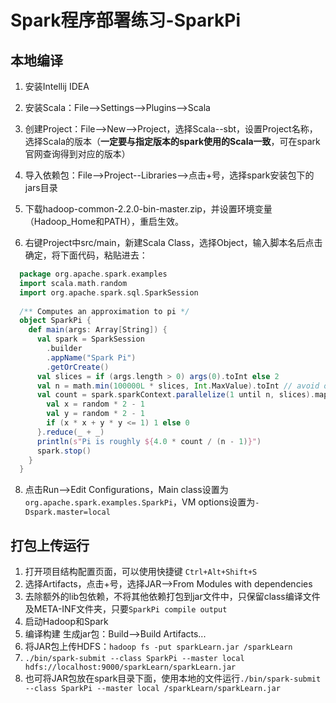 # Spark程序部署练习-SparkPi

## 本地编译

1. 安装Intellij IDEA

2. 安装Scala：File-->Settings-->Plugins-->Scala

3. 创建Project：File-->New-->Project，选择Scala--sbt，设置Project名称，选择Scala的版本（**一定要与指定版本的spark使用的Scala一致**，可在spark官网查询得到对应的版本）

4. 导入依赖包：File-->Project--Libraries-->点击+号，选择spark安装包下的jars目录

5. 下载hadoop-common-2.2.0-bin-master.zip，并设置环境变量（Hadoop_Home和PATH），重启生效。

6. 右键Project中src/main，新建Scala Class，选择Object，输入脚本名后点击确定，将下面代码，粘贴进去：

 ```scala
   package org.apache.spark.examples
   import scala.math.random
   import org.apache.spark.sql.SparkSession
   
   /** Computes an approximation to pi */
   object SparkPi {
     def main(args: Array[String]) {
       val spark = SparkSession
         .builder
         .appName("Spark Pi")
         .getOrCreate()
       val slices = if (args.length > 0) args(0).toInt else 2
       val n = math.min(100000L * slices, Int.MaxValue).toInt // avoid overflow
       val count = spark.sparkContext.parallelize(1 until n, slices).map { i =>
         val x = random * 2 - 1
         val y = random * 2 - 1
         if (x * x + y * y <= 1) 1 else 0
       }.reduce(_ + _)
       println(s"Pi is roughly ${4.0 * count / (n - 1)}")
       spark.stop()
     }
   }
 ```

8. 点击Run-->Edit Configurations，Main class设置为`org.apache.spark.examples.SparkPi`，VM options设置为`-Dspark.master=local`

## 打包上传运行

1. 打开项目结构配置页面，可以使用快捷键 `Ctrl+Alt+Shift+S`
2. 选择Artifacts，点击+号，选择JAR-->From Modules with dependencies
3. 去除额外的lib包依赖，不将其他依赖打包到jar文件中，只保留class编译文件及META-INF文件夹，只要`SparkPi compile output`
4. 启动Hadoop和Spark
5. 编译构建 生成jar包：Build-->Build Artifacts...
6. 将JAR包上传HDFS：`hadoop fs -put sparkLearn.jar /sparkLearn`
7. `./bin/spark-submit --class SparkPi --master local hdfs://localhost:9000/sparkLearn/sparkLearn.jar`
8. 也可将JAR包放在spark目录下面，使用本地的文件运行`./bin/spark-submit --class SparkPi --master local /sparkLearn/sparkLearn.jar`

